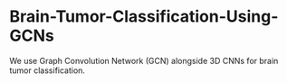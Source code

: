 # Brain-Tumor-Classification-Using-GCNs
We use Graph Convolution Network (GCN) alongside 3D CNNs for brain tumor classification. 
